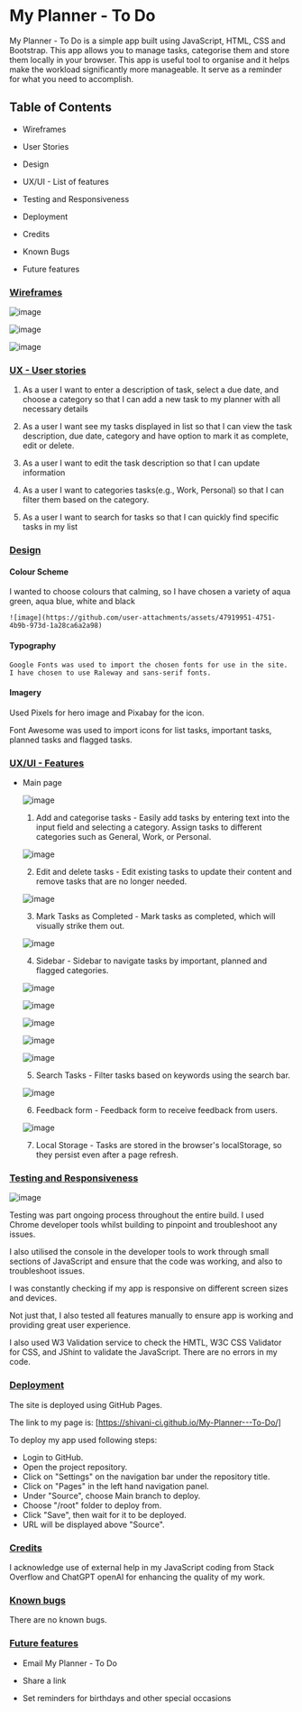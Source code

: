 # **My Planner - To Do** 

My Planner - To Do is a simple app built using JavaScript, HTML, CSS and Bootstrap. This app allows you to manage tasks, categorise them and store them locally in your browser. This app is useful tool to organise and it helps make the workload significantly more manageable. It serve as a reminder for what you need to accomplish.

## Table of Contents ##

- Wireframes

- User Stories

- Design
  
- UX/UI - List of features

- Testing and Responsiveness

- Deployment

- Credits

- Known Bugs

- Future features
  

### <ins>**Wireframes**</ins>

![image](https://github.com/user-attachments/assets/b46d6da0-3fa6-4e38-bf9d-61263738714d)





![image](https://github.com/user-attachments/assets/271946ed-34fd-4b30-b997-2b949ddb9145)





![image](https://github.com/user-attachments/assets/371f13e6-172f-48c3-9354-41af7c063139)




### <ins>UX - User stories</ins>

1. As a user I want to enter a description of task, select a due date, and choose a category so that I can add a new task to my planner with all necessary details

2. As a user I want see my tasks displayed in list so that I can view the task description, due date, category and have option to mark it as complete, edit or delete.

3. As a user I want to edit the task description so that I can update information

4. As a user I want to categories tasks(e.g., Work, Personal) so that I can filter them based on the category.

5. As a user I want to search for tasks so that I can quickly find specific tasks in my list


### <ins> Design</ins>

  #### Colour Scheme

  I wanted to choose colours that calming, so I have chosen a variety of aqua green, aqua blue, white and black

    ![image](https://github.com/user-attachments/assets/47919951-4751-4b9b-973d-1a28ca6a2a98)

  #### Typography

    Google Fonts was used to import the chosen fonts for use in the site. I have chosen to use Raleway and sans-serif fonts.

  #### Imagery

   Used Pixels for hero image and Pixabay for the icon.
 
   Font Awesome was used to import icons for list tasks, important tasks, planned tasks and flagged tasks.
   
### <ins>UX/UI -  Features</ins>

- Main page

  ![image](https://github.com/user-attachments/assets/98a48e3b-434b-4c1f-a3c7-5a1280ef6af6)

 
  1.	Add and categorise tasks - Easily add tasks by entering text into the input field and selecting a category.	Assign tasks to different categories such as General, Work, or Personal.

  ![image](https://github.com/user-attachments/assets/66b8d459-8e18-4e0b-b900-f422545fe4ad)

    
  2.	Edit and delete tasks - Edit existing tasks to update their content and remove tasks that are no longer needed.

  ![image](https://github.com/user-attachments/assets/e9ffc798-bab6-457e-88e1-75f27c38145b)


  3.	Mark Tasks as Completed - Mark tasks as completed, which will visually strike them out.

  ![image](https://github.com/user-attachments/assets/9dc7599a-475f-4b0f-8f5c-78bd8e99f4a1)


  4.	Sidebar - Sidebar to navigate tasks by important, planned and flagged categories.

  ![image](https://github.com/user-attachments/assets/b470ad17-e97d-4375-9722-c44ea58d6949)

  ![image](https://github.com/user-attachments/assets/fa656656-e1ef-45ef-a624-79991d327ee3)

  ![image](https://github.com/user-attachments/assets/dcd9d8d3-5b70-43a3-bfc0-da4e211c39ff)

  ![image](https://github.com/user-attachments/assets/eec1f3f9-d3d4-4e09-a585-2d8fa3f1ad6c)

  ![image](https://github.com/user-attachments/assets/ae1231ab-5f54-48e2-bae5-992c409f0a30)


  5.	Search Tasks - Filter tasks based on keywords using the search bar.

  ![image](https://github.com/user-attachments/assets/1e35efe2-7a88-4fc3-83c3-dd2c9419fd36)


  6. Feedback form - Feedback form to receive feedback from users.

  ![image](https://github.com/user-attachments/assets/9811d055-a127-4124-92b2-73a693ae9872)


  7.	Local Storage - Tasks are stored in the browser's localStorage, so they persist even after a page refresh.


### <ins> Testing and Responsiveness</ins>

![image](https://github.com/user-attachments/assets/f2bf5f3d-6eb7-4062-bebb-d82feb9fae26)


Testing was part ongoing process throughout the entire build. I used Chrome developer tools whilst building to pinpoint and troubleshoot any issues.

I also utilised the console in the developer tools to work through small sections of JavaScript and ensure that the code was working, and also to troubleshoot issues.

I was constantly checking if my app is responsive on different screen sizes and devices.

Not just that, I also tested all features manually to ensure app is working and providing great user experience.

I also used W3 Validation service to check the HMTL, W3C CSS Validator for CSS, and JShint to validate the JavaScript. There are no errors in my code.


### <ins> Deployment </ins>

The site is deployed using GitHub Pages.

The link to my page is: [https://shivani-ci.github.io/My-Planner---To-Do/]

To deploy my app used following steps:

  - Login to GitHub.
  - Open the project repository.
  - Click on "Settings" on the navigation bar under the repository title.
  - Click on "Pages" in the left hand navigation panel.
  - Under "Source", choose Main branch to deploy. 
  - Choose "/root" folder to deploy from.
  - Click "Save", then wait for it to be deployed.
  - URL will be displayed above "Source".


### <ins> Credits </ins>

I acknowledge use of external help in my JavaScript coding from Stack Overflow and ChatGPT openAI for enhancing the quality of my work.


### <ins> Known bugs </ins>

There are no known bugs.


### <ins> Future features </ins>

- Email My Planner - To Do

- Share a link

- Set reminders for birthdays and other special occasions
